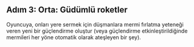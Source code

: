 ## Adım 3: Orta: Güdümlü roketler

Oyuncuya, onları yere sermek için düşmanlara mermi fırlatma yeteneği veren yeni bir güçlendirme oluştur (veya güçlendirme etkinleştirildiğinde mermileri her yöne otomatik olarak ateşleyen bir şey).
